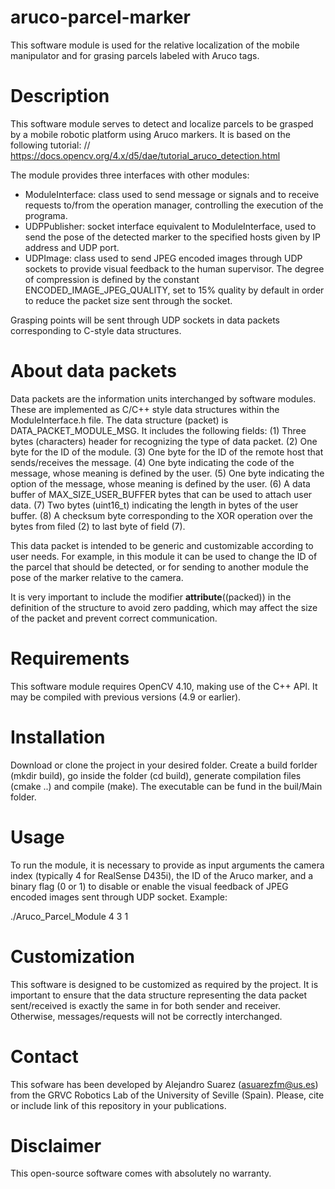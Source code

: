 # aruco-parcel-marker
This software module is used for the relative localization of the mobile manipulator and for grasing parcels labeled with Aruco tags.

# Description

This software module serves to detect and localize parcels to be grasped by a mobile robotic platform using Aruco markers. It is based on the following tutorial: // https://docs.opencv.org/4.x/d5/dae/tutorial_aruco_detection.html

The module provides three interfaces with other modules:

- ModuleInterface: class used to send message or signals and to receive requests to/from the operation manager, controlling the execution of the programa.
- UDPPublisher: socket interface equivalent to ModuleInterface, used to send the pose of the detected marker to the specified hosts given by IP address and UDP port.
- UDPImage: class used to send JPEG encoded images through UDP sockets to provide visual feedback to the human supervisor. The degree of compression is defined by the constant ENCODED_IMAGE_JPEG_QUALITY, set to 15% quality by default in order to reduce the packet size sent through the socket.

Grasping points will be sent through UDP sockets in data packets corresponding to C-style data structures.


# About data packets

Data packets are the information units interchanged by software modules. These are implemented as C/C++ style data structures within the ModuleInterface.h file. The data structure (packet) is DATA_PACKET_MODULE_MSG. It includes the following fields:
	(1) Three bytes (characters) header for recognizing the type of data packet.
	(2) One byte for the ID of the module.
	(3) One byte for the ID of the remote host that sends/receives the message.
	(4) One byte indicating the code of the message, whose meaning is defined by the user.
	(5) One byte indicating the option of the message, whose meaning is defined by the user.
	(6) A data buffer of MAX_SIZE_USER_BUFFER bytes that can be used to attach user data.
	(7) Two bytes (uint16_t) indicating the length in bytes of the user buffer.
	(8) A checksum byte corresponding to the XOR operation over the bytes from filed (2) to last byte of field (7). 
	
This data packet is intended to be generic and customizable according to user needs. For example, in this module it can be used to change the ID of the parcel that should be detected, or for sending to another module the pose of the marker relative to the camera.

It is very important to include the modifier __attribute__((packed)) in the definition of the structure to avoid zero padding, which may affect the size of the packet and prevent correct communication.


# Requirements

This software module requires OpenCV 4.10, making use of the C++ API. It may be compiled with previous versions (4.9 or earlier).


# Installation

Download or clone the project in your desired folder. Create a build forlder (mkdir build), go inside the folder (cd build), generate compilation files (cmake ..) and compile (make). The executable can be fund in the buil/Main folder.


# Usage

To run the module, it is necessary to provide as input arguments the camera index (typically 4 for RealSense D435i), the ID of the Aruco marker, and a binary flag (0 or 1) to disable or enable the visual feedback of JPEG encoded images sent through UDP socket. Example:

./Aruco_Parcel_Module 4 3 1


# Customization

This software is designed to be customized as required by the project. It is important to ensure that the data structure representing the data packet sent/received is exactly the same in for both sender and receiver. Otherwise, messages/requests will not be correctly interchanged.


# Contact

This sofware has been developed by Alejandro Suarez (asuarezfm@us.es) from the GRVC Robotics Lab of the University of Seville (Spain). Please, cite or include link of this repository in your publications.


# Disclaimer

This open-source software comes with absolutely no warranty. 

